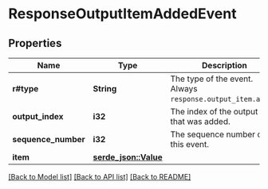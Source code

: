 # ResponseOutputItemAddedEvent

## Properties

Name | Type | Description | Notes
------------ | ------------- | ------------- | -------------
**r#type** | **String** | The type of the event. Always `response.output_item.added`.  | 
**output_index** | **i32** | The index of the output item that was added.  | 
**sequence_number** | **i32** | The sequence number of this event.  | 
**item** | [**serde_json::Value**](.md) |  | 

[[Back to Model list]](../README.md#documentation-for-models) [[Back to API list]](../README.md#documentation-for-api-endpoints) [[Back to README]](../README.md)



